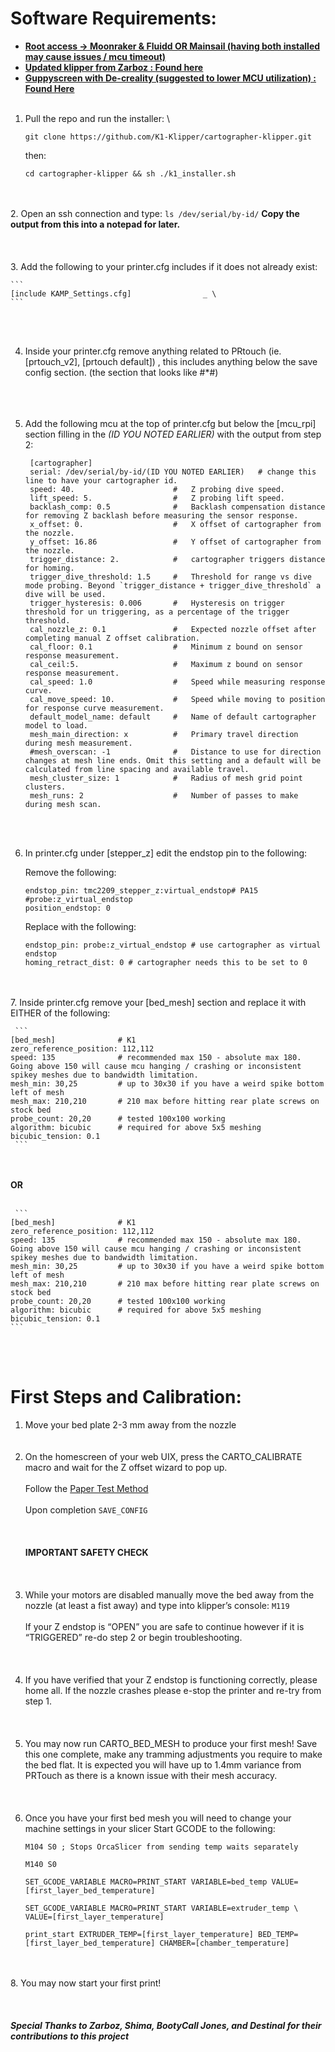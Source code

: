 # Software Requirements:

* **<span style="text-decoration:underline;">Root access -> Moonraker & Fluidd OR Mainsail (having both installed may cause issues / mcu timeout)</span>**
* **<span style="text-decoration:underline;">Updated klipper from Zarboz : [Found here](https://discord.com/channels/1154500511777693819/1168928848419766372)</span>**
* **<span style="text-decoration:underline;">Guppyscreen with De-creality (suggested to lower MCU utilization) : [Found Here](https://github.com/ballaswag/guppyscreen)</span>** 
 <br><br/>
1. Pull the repo and run the installer: \

    ```
    git clone https://github.com/K1-Klipper/cartographer-klipper.git
    ```
    then:
    ```
    cd cartographer-klipper && sh ./k1_installer.sh
    ```
<br><br/>
2. Open an ssh connection and type:
     ```
     ls /dev/serial/by-id/
     ```
      **Copy the output from this into a notepad for later.**
     <br><br/>
<br><br/>
3. Add the following to your printer.cfg includes if it does not already exist:

    ```
    [include KAMP_Settings.cfg]                _ \
    ```
<br><br/>

4. Inside your printer.cfg remove anything related to PRtouch (ie. [prtouch_v2], [prtouch default]) , this includes anything below the save config section. (the section that looks like #*#)
   <br><br/>
   <br><br/>
5. Add the following mcu at the top of printer.cfg but below the [mcu_rpi] section filling in the *(ID YOU NOTED EARLIER)* with the output from step 2: 
   ```
    [cartographer]
    serial: /dev/serial/by-id/(ID YOU NOTED EARLIER)   # change this line to have your cartographer id.
    speed: 40.                      #   Z probing dive speed.
    lift_speed: 5.                  #   Z probing lift speed.
    backlash_comp: 0.5              #   Backlash compensation distance for removing Z backlash before measuring the sensor response.
    x_offset: 0.                    #   X offset of cartographer from the nozzle.
    y_offset: 16.86                 #   Y offset of cartographer from the nozzle.
    trigger_distance: 2.            #   cartographer triggers distance for homing.
    trigger_dive_threshold: 1.5     #   Threshold for range vs dive mode probing. Beyond `trigger_distance + trigger_dive_threshold` a dive will be used.
    trigger_hysteresis: 0.006       #   Hysteresis on trigger threshold for un triggering, as a percentage of the trigger threshold.
    cal_nozzle_z: 0.1               #   Expected nozzle offset after completing manual Z offset calibration.
    cal_floor: 0.1                  #   Minimum z bound on sensor response measurement.
    cal_ceil:5.                     #   Maximum z bound on sensor response measurement.
    cal_speed: 1.0                  #   Speed while measuring response curve.
    cal_move_speed: 10.             #   Speed while moving to position for response curve measurement.
    default_model_name: default     #   Name of default cartographer model to load.
    mesh_main_direction: x          #   Primary travel direction during mesh measurement.
    #mesh_overscan: -1              #   Distance to use for direction changes at mesh line ends. Omit this setting and a default will be calculated from line spacing and available travel.
    mesh_cluster_size: 1            #   Radius of mesh grid point clusters.
    mesh_runs: 2                    #   Number of passes to make during mesh scan.
    ```
   <br><br/>
6. In printer.cfg under [stepper_z] edit the endstop pin to the following:
 
    Remove the following:
     ```
    endstop_pin: tmc2209_stepper_z:virtual_endstop# PA15   #probe:z_virtual_endstop 
    position_endstop: 0
     ```
    Replace with the following:
     ```
    endstop_pin: probe:z_virtual_endstop # use cartographer as virtual endstop
    homing_retract_dist: 0 # cartographer needs this to be set to 0
     ```
<br><br/>
7. Inside printer.cfg remove your [bed_mesh] section and replace it with EITHER of the following:

     ```
    [bed_mesh]              # K1
    zero_reference_position: 112,112
    speed: 135              # recommended max 150 - absolute max 180. Going above 150 will cause mcu hanging / crashing or inconsistent spikey meshes due to bandwidth limitation.  
    mesh_min: 30,25         # up to 30x30 if you have a weird spike bottom left of mesh
    mesh_max: 210,210       # 210 max before hitting rear plate screws on stock bed
    probe_count: 20,20      # tested 100x100 working
    algorithm: bicubic      # required for above 5x5 meshing
    bicubic_tension: 0.1
     ```
   <br><br/>
**OR**
   <br><br/>
   
     ```
    [bed_mesh]              # K1
    zero_reference_position: 112,112
    speed: 135              # recommended max 150 - absolute max 180. Going above 150 will cause mcu hanging / crashing or inconsistent spikey meshes due to bandwidth limitation.  
    mesh_min: 30,25         # up to 30x30 if you have a weird spike bottom left of mesh
    mesh_max: 210,210       # 210 max before hitting rear plate screws on stock bed
    probe_count: 20,20      # tested 100x100 working
    algorithm: bicubic      # required for above 5x5 meshing
    bicubic_tension: 0.1
    ```
<br><br/>
# First Steps and Calibration:
1. Move your bed plate 2-3 mm away from the nozzle \
<br><br/>
2. On the homescreen of your web UIX, press the CARTO_CALIBRATE macro and wait for the Z offset wizard to pop up.
<br><br/>
Follow the [Paper Test Method](https://www.klipper3d.org/Bed_Level.html#the-paper-test) 
<br><br/>
Upon completion ```SAVE_CONFIG```
<br><br/>
<br><br/>
    **IMPORTANT SAFETY CHECK**
<br><br/>
<br><br/>
3. While your motors are disabled manually move the bed away from the nozzle (at least a fist away) and type into klipper’s console: ```M119```
 <br><br/>
If your Z endstop is “OPEN” you are safe to continue however if it is “TRIGGERED” re-do step 2 or begin troubleshooting.
 <br><br/>
 <br><br/>
4. If you have verified that your Z endstop is functioning correctly, please home all. If the nozzle crashes please e-stop the printer and re-try from step 1.
<br><br/>
<br><br/>
5. You may now run CARTO_BED_MESH to produce your first mesh! Save this one complete, make any tramming adjustments you require to make the bed flat. It is expected you will have up to 1.4mm variance from PRTouch as there is a known issue with their mesh accuracy.
<br><br/>
<br><br/>
6. Once you have your first bed mesh you will need to change your machine settings in your slicer Start GCODE to the following:
    ```
    M104 S0 ; Stops OrcaSlicer from sending temp waits separately

    M140 S0

    SET_GCODE_VARIABLE MACRO=PRINT_START VARIABLE=bed_temp VALUE=[first_layer_bed_temperature] 

    SET_GCODE_VARIABLE MACRO=PRINT_START VARIABLE=extruder_temp \
    VALUE=[first_layer_temperature] 

    print_start EXTRUDER_TEMP=[first_layer_temperature] BED_TEMP=[first_layer_bed_temperature] CHAMBER=[chamber_temperature]
    ```
<br><br/>
8. You may now start your first print! 
<br><br/>
<br><br/>
***Special Thanks to Zarboz, Shima, BootyCall Jones, and Destinal for their contributions to this project***
